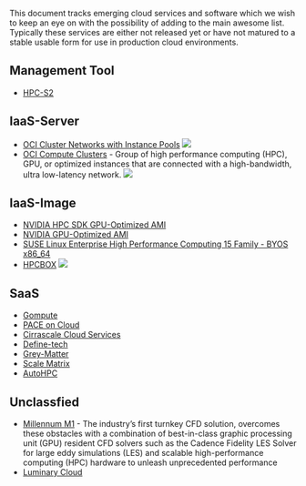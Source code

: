 This document tracks emerging cloud services and software which we wish to keep an eye on with the possibility of adding to the main awesome list. Typically these services are either not released yet or have not matured to a stable usable form for use in production cloud environments.

## Management Tool
- [HPC-S2](https://support.huaweicloud.com/intl/en-us/usermanual-hpcss/hpcss_01_0002.html)

## IaaS-Server
- [OCI Cluster Networks with Instance Pools](https://docs.oracle.com/en-us/iaas/Content/Compute/Tasks/managingclusternetworks.htm) <a href="#"> <img src="https://img.shields.io/badge/OCI-F80000?style=flat&logo=oracle&logoColor=black"> </a>
- [OCI Compute Clusters](https://docs.oracle.com/en-us/iaas/Content/Compute/Tasks/compute-clusters.htm) - Group of high performance computing (HPC), GPU, or optimized instances that are connected with a high-bandwidth, ultra low-latency network. <a href="#"> <img src="https://img.shields.io/badge/OCI-F80000?style=flat&logo=oracle&logoColor=black"> </a>

## IaaS-Image
- [NVIDIA HPC SDK GPU-Optimized AMI](https://aws.amazon.com/marketplace/pp/prodview-rf7na2b2ttvdg?sr=0-3&ref_=beagle&applicationId=AWSMPContessa)
- [NVIDIA GPU-Optimized AMI](https://aws.amazon.com/marketplace/pp/prodview-7ikjtg3um26wq?sr=0-18&ref_=beagle&applicationId=AWSMPContessa)
- [SUSE Linux Enterprise High Performance Computing 15 Family - BYOS x86_64](https://aws.amazon.com/marketplace/pp/prodview-2cvp4ibmkuy7c?sr=0-6&ref_=beagle&applicationId=AWSMPContessa)
- [HPCBOX](https://www.drizti.com/hpcbox.html) ![](https://azuremarketplace.microsoft.com/en-us/marketplace/apps?search=hpcbox&page=1)

## SaaS
- [Gompute](https://www.atnorth.com/hpc/gompute)
- [PACE on Cloud](https://landing.pace-on-cloud.com)
- [Cirrascale Cloud Services](https://cirrascale.com/)
- [Define-tech](https://define-technology.com)
- [Grey-Matter](https://greymatter.com)
- [Scale Matrix](https://www.scalematrix.com)
- [AutoHPC](https://autohpc.net)
  
## Unclassfied

- [Millennum M1](https://www.cadence.com/en_US/home/tools/system-analysis/computational-fluid-dynamics/millennium-m1.html/) - The industry’s first turnkey CFD solution, overcomes these obstacles with a combination of best-in-class graphic processing unit (GPU) resident CFD solvers such as the Cadence Fidelity LES Solver for large eddy simulations (LES) and scalable high-performance computing (HPC) hardware to unleash unprecedented performance
- [Luminary Cloud](https://www.luminarycloud.com)
